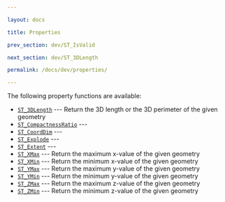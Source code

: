 ```yaml
---

layout: docs

title: Properties

prev_section: dev/ST_IsValid

next_section: dev/ST_3DLength

permalink: /docs/dev/properties/

---
```


The following property functions are available:

* [`ST_3DLength`](../ST_3DLength) --- Return the 3D length or the 3D perimeter of the given geometry
* [`ST_CompactnessRatio`](../ST_CompactnessRatio) --- 
* [`ST_CoordDim`](../ST_CoordDim) --- 
* [`ST_Explode`](../ST_Explode) --- 
* [`ST_Extent`](../ST_Extent) --- 
* [`ST_XMax`](../ST_XMax) --- Return the maximum x-value of the given geometry
* [`ST_XMin`](../ST_XMin) --- Return the minimum x-value of the given geometry
* [`ST_YMax`](../ST_YMax) --- Return the maximum y-value of the given geometry
* [`ST_YMin`](../ST_YMin) --- Return the minimum y-value of the given geometry
* [`ST_ZMax`](../ST_ZMax) --- Return the maximum z-value of the given geometry
* [`ST_ZMin`](../ST_ZMin) --- Return the minimum z-value of the given geometry
